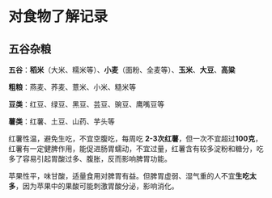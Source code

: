 # 对食物了解记录

## 五谷杂粮

**五谷**：**稻米**（大米、糯米等）、**小麦**（面粉、全麦等）、**玉米**、**大豆**、**高粱**

**粗粮**：燕麦、荞麦、薏米、小米、糙米等

**豆类**：红豆、绿豆、黑豆、芸豆、豌豆、鹰嘴豆等

**薯类**：红薯、土豆、山药、芋头等



红薯性温，避免生吃，不宜空腹吃，每周吃 **2-3次红薯**，但一次不宜超过**100克**，红薯有一定健脾作用，能促进肠胃蠕动，不宜过量，红薯含有较多淀粉和糖分，吃多了容易引起胃酸过多、腹胀，反而影响脾胃功能。



苹果性平，味甘酸，适量食用对脾胃有益。但脾胃虚弱、湿气重的人不宜**生吃太多**，因为苹果中的果酸可能刺激胃酸分泌，影响消化。